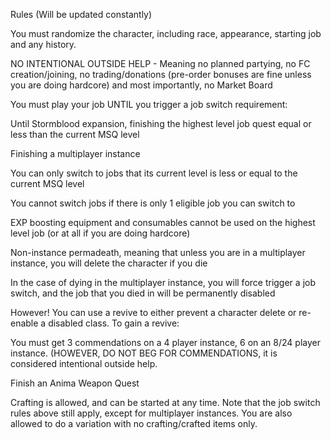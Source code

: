 Rules (Will be updated constantly)

You must randomize the character, including race, appearance, starting job and any history.

NO INTENTIONAL OUTSIDE HELP - Meaning no planned partying, no FC creation/joining, no trading/donations (pre-order bonuses are fine unless you are doing hardcore) and most importantly, no Market Board

You must play your job UNTIL you trigger a job switch requirement:

Until Stormblood expansion, finishing the highest level job quest equal or less than the current MSQ level

Finishing a multiplayer instance

You can only switch to jobs that its current level is less or equal to the current MSQ level

You cannot switch jobs if there is only 1 eligible job you can switch to

EXP boosting equipment and consumables cannot be used on the highest level job (or at all if you are doing hardcore)

Non-instance permadeath, meaning that unless you are in a multiplayer instance, you will delete the character if you die

In the case of dying in the multiplayer instance, you will force trigger a job switch, and the job that you died in will be permanently disabled

However! You can use a revive to either prevent a character delete or re-enable a disabled class. To gain a revive:

You must get 3 commendations on a 4 player instance, 6 on an 8/24 player instance. (HOWEVER, DO NOT BEG FOR COMMENDATIONS, it is considered intentional outside help.

Finish an Anima Weapon Quest

Crafting is allowed, and can be started at any time. Note that the job switch rules above still apply, except for multiplayer instances.
You are also allowed to do a variation with no crafting/crafted items only.
